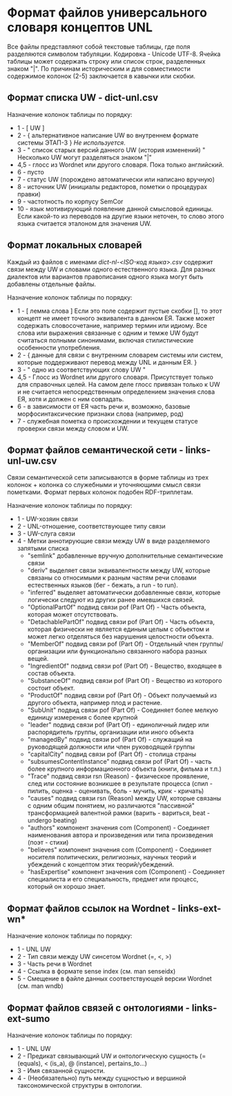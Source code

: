 Формат файлов универсального словаря концептов UNL
==================================================

Все файлы представляют собой текстовые таблицы, где поля разделяются символом табуляции. Кодировка - Unicode UTF-8. 
Ячейка таблицы может содержать строку или список строк, разделенных знаком "|".
По причинам историческим и для совместимости содержимое колонок (2-5) заключается в кавычки или скобки.

Формат списка UW - dict-unl.csv
-------------------------------

Назначение колонок таблицы по порядку:
- 1 - \[ UW \]
- 2 - { альтернативное написание UW во внутреннем формате системы ЭТАП-3 } *Не используется*. 
- 3 - " список старых версий данного UW (история изменений) " Несколько UW могут разделяться знаком "|"
- 4,5 - глосс из Wordnet или другого словаря. Пока только английский. 
- 6 - пусто 
- 7 - статус UW (порождено автоматически или написано вручную) 
- 8 - источник UW (инициалы редакторов, пометки о процедурах правки) 
- 9 - частотность по корпусу SemCor 
- 10 - язык мотивирующий появление данной смысловой единицы. Если какой-то из переводов на другие языки неточен, то слово этого языка считается эталоном для значения UW. 


Формат локальных словарей
-------------------------

Каждый из файлов с именами *dict-nl-\<ISO-код языка\>.csv* содержит связи между UW и словами одного естественного языка. Для разных диалектов или вариантов правописания одного языка могут быть добавлены отдельные файлы.

Назначение колонок таблицы по порядку: 
- 1 - \[ лемма слова \] Если это поле содержит пустые скобки [], то этот концепт не имеет точного эквивалента в данном ЕЯ. Также может содержать словосочетание, например термин или идиому. Все слова или выражения связанные с одним и темже UW будут считаться полными синонимами, включая стилистические особенности употребления. 
- 2 - { данные для связи с внутренним словарем системы или систем, которые поддерживают перевод между UNL и данным ЕЯ. }
- 3 - " одно из соответствующих слову UW " 
- 4,5 - Глосс из Wordnet или другого словаря. Присутствует только для справочных целей. На самом деле глосс привязан только к UW и не считается непосредственным определением значения слова ЕЯ, хотя и должен с ним совпадать. 
- 6 - в зависимости от ЕЯ часть речи и, возможно, базовые морфосинтаксические признаки слова (например, род) 
- 7 - служебная пометка о происхождении и текущем статусе проверки связи между словом и UW.


Формат файлов семантической сети - links-unl-uw.csv
---------------------------------------------------

Связи семантической сети записываются в форме таблицы из трех колонок + колонка со служебными и уточняющими смысл связи пометками. Формат первых колонок подобен RDF-триплетам.

Назначение колонок таблицы по порядку:
- 1 - UW-хозяин связи
- 2 - UNL-отношение, соответствующее типу связи
- 3 - UW-слуга связи
- 4 - Метки аннотирующие связи между UW в виде разделяемого запятыми списка
   * "semlink" добавленные вручную дополнительные семантические связи 
   * "deriv" выделяет связи эквивалентности между UW, которые связаны со относимыми к разным частям речи словами естественных языков (бег - бежать, a run - to run).
   * "inferred" выделяет автоматически добавленные связи, которые логически следуют из других ранее имевшихся связей.
   * "OptionalPartOf" подвид связи pof (Part Of) - Часть объекта, которая может отсутствовать.
   * "DetachablePartOf" подвид связи pof (Part Of) - Часть объекта, которая физически не является единым целым с объектом и может легко отделяться без нарушения целостности объекта.
   * "MemberOf" подвид связи pof (Part Of) - Отдельный член группы/организации или функционально связанного набора разных вещей.
   * "IngredientOf" подвид связи pof (Part Of) - Вещество, входящее в состав объекта.
   * "SubstanceOf" подвид связи pof (Part Of) - Вещество из которого состоит объект.
   * "ProductOf" подвид связи pof (Part Of) - Объект получаемый из другого объекта, например плод и растение.
   * "SubUnit" подвид связи pof (Part Of) - Соединяет более мелкую единицу измерения с более крупной
   * "leader" подвид связи pof (Part Of) - единоличный лидер или распорядитель группы, организации или иного объекта
   * "managedBy" подвид связи pof (Part Of) - служащий на руководящей должности или член руководящей группы
   * "capitalCity" подвид связи pof (Part Of) - столица страны
   * "subsumesContentInstance" подвид связи pof (Part Of) - часть более крупного информационного объекта (книги, фильма и т.п.)
   * "Trace" подвид связи rsn (Reason) - физическое проявление, след или состояние возникшее в результате процесса (спил - пилить, оценка - оценивать, боль - мучить, крик - кричать)
   * "causes" подвид связи rsn (Reason) между UW, которые связаны с одним общим понятием, но различаются "пассивной" трансформацией валентной рамки (варить - вариться, beat - undergo beating) 
   * "authors" компонент значения com (Component) - Соединяет наименования автора и произведения или типа произведения (поэт - стихи)
   * "believes" компонент значения com (Component) - Соединяет носителя политических, религиозных, научных теорий и убеждений с концептом этих теорий/убеждений.
   * "hasExpertise" компонент значения com (Component) - Соединяет специалиста и его специальность, предмет или процесс, который он хорошо знает.


Формат файлов ссылок на Wordnet - links-ext-wn*
-----------------------------------------------

Назначение колонок таблицы по порядку:
- 1 - UNL UW
- 2 - Тип связи между UW синсетом Wordnet (=, <, >)
- 3 - Часть речи в Wordnet
- 4 - Ссылка в формате sense index (см. man senseidx)
- 5 - Смещение в файле данных соответствующей версии Wordnet (см. man wndb)


Формат файлов связей с онтологиями - links-ext-sumo
---------------------------------------------------

Назначение колонок таблицы по порядку:
- 1 - UNL UW
- 2 - Предикат связывающий UW и онтологическую сущность (= (equals), < (is_a), @ (instance), pertains_to...)
- 3 - Имя связанной сущности.
- 4 - (Необязательно) путь между сущностью и вершиной таксономической структуры в онтологии.

